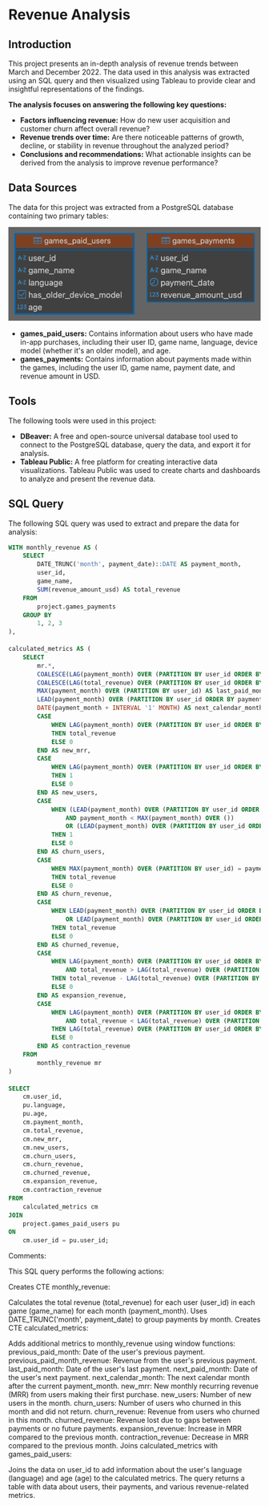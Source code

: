 # Revenue Analysis
## Introduction

This project presents an in-depth analysis of revenue trends between March and December 2022. The data used in this analysis was extracted using an SQL query and then visualized using Tableau to provide clear and insightful representations of the findings.

**The analysis focuses on answering the following key questions:**

* **Factors influencing revenue:**  How do new user acquisition and customer churn affect overall revenue?
* **Revenue trends over time:** Are there noticeable patterns of growth, decline, or stability in revenue throughout the analyzed period?
* **Conclusions and recommendations:** What actionable insights can be derived from the analysis to improve revenue performance?
## Data Sources

The data for this project was extracted from a PostgreSQL database containing two primary tables:

![ER_diagrams.png](ER_diagrams.png)

* **games_paid_users:** Contains information about users who have made in-app purchases, including their user ID, game name, language, device model (whether it's an older model), and age.
* **games_payments:** Contains information about payments made within the games, including the user ID, game name, payment date, and revenue amount in USD.
## Tools

The following tools were used in this project:

* **DBeaver:** A free and open-source universal database tool used to connect to the PostgreSQL database, query the data, and export it for analysis.
* **Tableau Public:** A free platform for creating interactive data visualizations. Tableau Public was used to create charts and dashboards to analyze and present the revenue data.
## SQL Query

The following SQL query was used to extract and prepare the data for analysis:

~~~SQL
WITH monthly_revenue AS (
    SELECT 
        DATE_TRUNC('month', payment_date)::DATE AS payment_month,
        user_id,
        game_name,
        SUM(revenue_amount_usd) AS total_revenue
    FROM 
        project.games_payments
    GROUP BY 
        1, 2, 3
), 

calculated_metrics AS (
    SELECT 
        mr.*,
        COALESCE(LAG(payment_month) OVER (PARTITION BY user_id ORDER BY payment_month), DATE '1970-01-01') AS previous_paid_month,
        COALESCE(LAG(total_revenue) OVER (PARTITION BY user_id ORDER BY payment_month), 0) AS previous_paid_month_revenue,
        MAX(payment_month) OVER (PARTITION BY user_id) AS last_paid_month,
        LEAD(payment_month) OVER (PARTITION BY user_id ORDER BY payment_month) AS next_paid_month,
        DATE(payment_month + INTERVAL '1' MONTH) AS next_calendar_month,
        CASE 
            WHEN LAG(payment_month) OVER (PARTITION BY user_id ORDER BY payment_month) IS NULL 
            THEN total_revenue 
            ELSE 0
        END AS new_mrr,
        CASE 
            WHEN LAG(payment_month) OVER (PARTITION BY user_id ORDER BY payment_month) IS NULL 
            THEN 1 
            ELSE 0
        END AS new_users,
        CASE 
            WHEN (LEAD(payment_month) OVER (PARTITION BY user_id ORDER BY payment_month) IS NULL 
                AND payment_month < MAX(payment_month) OVER ()) 
                OR (LEAD(payment_month) OVER (PARTITION BY user_id ORDER BY payment_month) != DATE(payment_month + INTERVAL '1' MONTH))
            THEN 1 
            ELSE 0
        END AS churn_users,
        CASE 
            WHEN MAX(payment_month) OVER (PARTITION BY user_id) = payment_month 
            THEN total_revenue 
            ELSE 0
        END AS churn_revenue,
        CASE 
            WHEN LEAD(payment_month) OVER (PARTITION BY user_id ORDER BY payment_month) IS NULL 
                OR LEAD(payment_month) OVER (PARTITION BY user_id ORDER BY payment_month) != DATE(payment_month + INTERVAL '1' MONTH)
            THEN total_revenue 
            ELSE 0
        END AS churned_revenue,
        CASE 
            WHEN LAG(payment_month) OVER (PARTITION BY user_id ORDER BY payment_month) = DATE(payment_month - INTERVAL '1' MONTH) 
                AND total_revenue > LAG(total_revenue) OVER (PARTITION BY user_id ORDER BY payment_month) 
            THEN total_revenue - LAG(total_revenue) OVER (PARTITION BY user_id ORDER BY payment_month)
            ELSE 0
        END AS expansion_revenue,
        CASE 
            WHEN LAG(payment_month) OVER (PARTITION BY user_id ORDER BY payment_month) = DATE(payment_month - INTERVAL '1' MONTH) 
                AND total_revenue < LAG(total_revenue) OVER (PARTITION BY user_id ORDER BY payment_month) 
            THEN LAG(total_revenue) OVER (PARTITION BY user_id ORDER BY payment_month) - total_revenue
            ELSE 0
        END AS contraction_revenue
    FROM 
        monthly_revenue mr
)

SELECT 
    cm.user_id,
    pu.language,
    pu.age,
    cm.payment_month,
    cm.total_revenue,
    cm.new_mrr,
    cm.new_users,
    cm.churn_users,
    cm.churn_revenue,
    cm.churned_revenue,
    cm.expansion_revenue,
    cm.contraction_revenue
FROM 
    calculated_metrics cm
JOIN 
    project.games_paid_users pu
ON 
    cm.user_id = pu.user_id;
~~~

Comments:

This SQL query performs the following actions:

Creates CTE monthly_revenue:

Calculates the total revenue (total_revenue) for each user (user_id) in each game (game_name) for each month (payment_month).
Uses DATE_TRUNC('month', payment_date) to group payments by month.
Creates CTE calculated_metrics:

Adds additional metrics to monthly_revenue using window functions:
previous_paid_month: Date of the user's previous payment.
previous_paid_month_revenue: Revenue from the user's previous payment.
last_paid_month: Date of the user's last payment.
next_paid_month: Date of the user's next payment.
next_calendar_month: The next calendar month after the current payment_month.
new_mrr: New monthly recurring revenue (MRR) from users making their first purchase.
new_users: Number of new users in the month.
churn_users: Number of users who churned in this month and did not return.
churn_revenue: Revenue from users who churned in this month.
churned_revenue: Revenue lost due to gaps between payments or no future payments.
expansion_revenue: Increase in MRR compared to the previous month.
contraction_revenue: Decrease in MRR compared to the previous month.
Joins calculated_metrics with games_paid_users:

Joins the data on user_id to add information about the user's language (language) and age (age) to the calculated metrics.
The query returns a table with data about users, their payments, and various revenue-related metrics.


